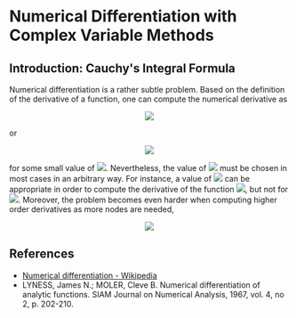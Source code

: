 # Numerical Differentiation with Complex Variable Methods

## Introduction: Cauchy's Integral Formula

Numerical differentiation is a rather subtle problem. Based on the definition of the derivative of a function, one can compute the numerical derivative as

<p align="center">
  <img src="https://latex.codecogs.com/gif.latex?f%5E%5Cprime%20%5Cleft%28%20x%20%5Cright%29%20%3D%20%5Cfrac%7Bf%20%5Cleft%28%20x%20&plus;%20h%20%5Cright%29%20-%20f%20%5Cleft%28%20x%20%5Cright%29%7D%7Bh%7D%20&plus;%20%5Cmathcal%7BO%7D%20%5Cleft%28%20h%5E2%20%5Cright%29%2C">
</p>

or

<p align="center">
  <img src="https://latex.codecogs.com/gif.latex?f%5E%5Cprime%20%5Cleft%28%20x%20%5Cright%29%20%3D%20%5Cfrac%7Bf%20%5Cleft%28%20x%20&plus;%20h%20%5Cright%29%20-%20f%20%5Cleft%28%20x%20-%20h%20%5Cright%29%7D%7B2%20h%7D%20&plus;%20%5Cmathcal%7BO%7D%20%5Cleft%28%20h%5E3%20%5Cright%29%2C">
</p>

for some small value of <img src="https://latex.codecogs.com/gif.latex?h">. Nevertheless, the value of <img src="https://latex.codecogs.com/gif.latex?h"> must be chosen in most cases in an arbitrary way. For instance, a value of <img src="https://latex.codecogs.com/gif.latex?10%5E%7B-3%7D"> can be appropriate in order to compute the derivative of the function <img src="https://latex.codecogs.com/gif.latex?%5Csin%20x">, but not for <img src="https://latex.codecogs.com/gif.latex?%5Csin%20%5Cleft%28%2010%5E5%20x%20%5Cright%29">. Moreover, the problem becomes even harder when computing higher order derivatives as more nodes are needed,

<p align="center">
  <img src="https://latex.codecogs.com/gif.latex?f%5E%7B%5Cprime%20%5Cprime%7D%20%5Cleft%28%20x%20%5Cright%29%20%3D%20%5Cfrac%7Bf%20%5Cleft%28%20x%20&plus;%20h%20%5Cright%29%20&plus;%20f%20%5Cleft%28%20x%20-%20h%20%5Cright%29%20-%202%20f%20%5Cleft%28%20x%20%5Cright%29%7D%7Bh%5E2%7D%20&plus;%20%5Cmathcal%7BO%7D%20%5Cleft%28%20h%5E4%20%5Cright%29.">
</p>

## References

* [Numerical differentiation - Wikipedia](https://en.wikipedia.org/wiki/Numerical_differentiation)
* LYNESS, James N.; MOLER, Cleve B. Numerical differentiation of analytic functions. SIAM Journal on Numerical Analysis, 1967, vol. 4, no 2, p. 202-210.

